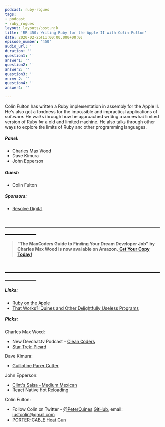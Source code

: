 ```yaml
---
podcast: ruby-rogues
tags:
- podcast
- ruby_rogues
layout: layouts/post.njk
title: 'RR 450: Writing Ruby for the Apple II with Colin Fulton'
date: 2020-02-25T11:00:00.000+00:00
episode_number: '450'
audio_url: ''
duration: ''
question1: ''
answer1: ''
question2: ''
answer2: ''
question3: ''
answer3: ''
question4: ''
answer4: ''

---
```

Colin Fulton has written a Ruby implementation in assembly for the Apple II. He's also got a fondness for the impossible and impractical applications of software. He walks through how he approached writing a somewhat limited version of Ruby for a old and limited machine. He also talks through other ways to explore the limits of Ruby and other programming languages.

##### **Panel:**

* Charles Max Wood
* Dave Kimura
* John Epperson

##### **Guest:**

* Colin Fulton

##### **Sponsors:**

* [Resolve Digital](https://resolve.digital/?utm_source=rubyrogues&utm_medium=podcast&utm_campaign=rubyrogues&utm_term=sponsored-ads-ruby&utm_content=20200212-sponsor-pod-rr)

## **____________________________________________________________**

> **"The MaxCoders Guide to Finding Your Dream Developer Job" by Charles Max Wood is now available on Amazon.**[ **Get Your Copy Today!**](https://www.amazon.com/gp/product/B081MBL5C9/ref=as_li_ss_tl?ie=UTF8&linkCode=sl1&tag=devchattv-20&linkId=9d61363241636e2546ef46abba198746&language=en_US)

## **____________________________________________________________**

##### **Links:**

* [Ruby on the Apple](https://www.youtube.com/watch?v=M7LEf7-W12k&list=PLE7tQUdRKcyZDE8nFrKaqkpd-XK4huygU&index=7)
* [That Works?! Quines and Other Delightfully Useless Programs](https://www.youtube.com/watch?v=DC-bjR6WeaM&feature=youtu.be)

##### **Picks:**

Charles Max Wood:

* New Devchat.tv Podcast - [Clean Coders](https://devchat.tv/clean-coders/)
* [Star Trek: Picard](https://www.imdb.com/title/tt8806524/)

Dave Kimura:

* [Guillotine Paper Cutter](https://www.amazon.com/Swingline-Trimmer-Guillotine-Capacity-ClassicCut/dp/B016LDV41S)

John Epperson:

* [Clint's Salsa - Medium Mexican](https://www.walmart.com/ip/Clint-s-Salsa-Medium-Mexican-Case-of-6-16-oz/775283500)
* React Native Hot Reloading

Colin Fulton:

* Follow Colin on Twitter - [@PeterQuines](https://twitter.com/peterquines?lang=en)
  [GitHub](https://github.com/justcolin), email: justcolin@gmail.com
* [PORTER-CABLE Heat Gun](https://www.amazon.com/PORTER-CABLE-PC1500HG-1500-Watt-Heat-Gun/dp/B004Q04X44/ref=sr_1_7?keywords=heat+gun&qid=1580927846&sr=8-7)